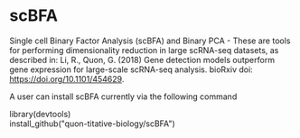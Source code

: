 # scBFA

Single cell Binary Factor Analysis (scBFA) and Binary PCA - These are tools for performing dimensionality reduction in large scRNA-seq datasets, as described in: Li, R., Quon, G. (2018) Gene detection models outperform gene expression for large-scale scRNA-seq analysis. bioRxiv doi: https://doi.org/10.1101/454629.

A user can install scBFA currently via the following command

library(devtools)\
install_github("quon-titative-biology/scBFA")
